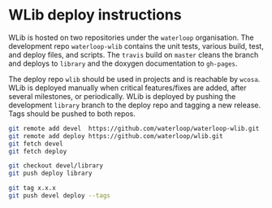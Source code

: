 # WLib deploy instructions
WLib is hosted on two repositories under the `waterloop` organisation. The development repo `waterloop-wlib` contains 
the unit tests, various build, test, and deploy files, and scripts. The `travis` build on `master`
cleans the branch and deploys to `library` and the doxygen documentation to `gh-pages`.

The deploy repo `wlib` should be used in projects and is reachable by `wcosa`. WLib is deployed manually when
critical features/fixes are added, after several milestones, or periodically. WLib is deployed by pushing the development
`library` branch to the deploy repo and tagging a new release. Tags should be pushed to both repos.

```bash
git remote add devel  https://github.com/waterloop/waterloop-wlib.git
git remote add deploy https://github.com/waterloop/wlib.git
git fetch devel
git fetch deploy

git checkout devel/library
git push deploy library

git tag x.x.x
git push devel deploy --tags

```

